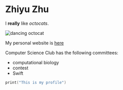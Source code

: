 # Zhiyu Zhu

I **really** like *octocats*.

![dancing octocat](https://octodex.github.com/images/hula_loop_octodex03.gif)

My personal website is [here](https://apollozhu.github.io)

Computer Science Club has the following committees:

- computational biology
- contest
- Swift


```swift
print("This is my profile")
```
